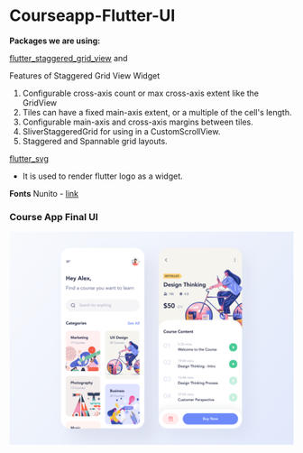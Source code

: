 # Courseapp-Flutter-UI


**Packages we are using:**

[flutter_staggered_grid_view](https://pub.dev/packages/flutter_staggered_grid_view) and 

Features of Staggered Grid View Widget
1. Configurable cross-axis count or max cross-axis extent like the GridView
2. Tiles can have a fixed main-axis extent, or a multiple of the cell's length.
3. Configurable main-axis and cross-axis margins between tiles.
4. SliverStaggeredGrid for using in a CustomScrollView.
5. Staggered and Spannable grid layouts.

[flutter_svg](https://pub.dev/packages/flutter_svg)
- It is used to render flutter logo as a widget.

**Fonts**
Nunito - [link](https://fonts.google.com/specimen/Nunito?query=nunit)



### Course App Final UI

![Course Flutter App UI](/course_app.png)
